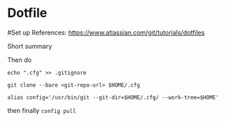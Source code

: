 # Dotfile

#Set up
References: https://www.atlassian.com/git/tutorials/dotfiles

Short summary

Then do

`echo ".cfg" >> .gitignore`

`git clone --bare <git-repo-url> $HOME/.cfg`

`alias config='/usr/bin/git --git-dir=$HOME/.cfg/ --work-tree=$HOME'`

then finally
`config pull`
